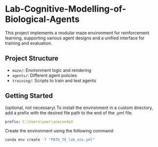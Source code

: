 # Lab-Cognitive-Modelling-of-Biological-Agents

This project implements a modular maze environment for reinforcement learning, supporting various agent designs and a unified interface for training and evaluation.

## Project Structure
- `maze/`: Environment logic and rendering
- `agents/`: Different agent policies
- `training/`: Scripts to train and test agents


## Getting Started
(optional, not necessary) To install the environment in a custom directory, add a prefix with the desired file path to the end of the .yml file.

```yml
prefix: C:\Users\user\anaconda3
```

Create the environment using the following command:

```bash
conda env create -f "PATH_TO_lab_env.yml"
```